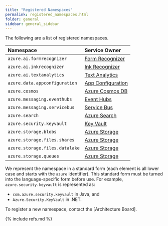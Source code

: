 ```yaml
---
title: "Registered Namespaces"
permalink: registered_namespaces.html
folder: general
sidebar: general_sidebar
---
```


The following are a list of registered namespaces.

| Namespace                     | Service Owner                  |
| :---------------------------- | :----------------------------- |
| `azure.ai.formrecognizer`     | [Form Recognizer]              |
| `azure.ai.inkrecognizer`      | [Ink Recognizer]               |
| `azure.ai.textanalytics`      | [Text Analytics]               |
| `azure.data.appconfiguration` | [App Configuration]            |
| `azure.cosmos`                | [Azure Cosmos DB]              |
| `azure.messaging.eventhubs`   | [Event Hubs]                   |
| `azure.messaging.servicebus`  | [Service Bus]                  |
| `azure.search`                | [Azure Search]                 |
| `azure.security.keyvault`     | [Key Vault]                    |
| `azure.storage.blobs`         | [Azure Storage]                |
| `azure.storage.files.shares`  | [Azure Storage]                |
| `azure.storage.files.datalake`| [Azure Storage]                |
| `azure.storage.queues`        | [Azure Storage]                |

We represent the namespace in a standard form (each element is all lower case and starts with the `azure` identifier).  This standard form must be turned into the language-specific form before use.  For example, `azure.security.keyvault` is represented as:

* `com.azure.security.keyvault` in Java, and
* `Azure.Security.KeyVault` in .NET.

To register a new namespace, contact the [Architecture Board].

{% include refs.md %}

<!-- Service Links -->
[App Configuration]: https://azure.microsoft.com/services/app-configuration/
[Azure Cosmos DB]: https://azure.microsoft.com/services/cosmos-db/
[Azure Search]: https://azure.microsoft.com/services/search/
[Azure Storage]: https://azure.microsoft.com/services/storage
[Event Hubs]: https://azure.microsoft.com/services/event-hubs/
[Form Recognizer]: https://azure.microsoft.com/services/cognitive-services/form-recognizer/
[Ink Recognizer]: https://azure.microsoft.com/services/cognitive-services/ink-recognizer/
[Key Vault]: https://azure.microsoft.com/services/key-vault/
[Service Bus]: https://azure.microsoft.com/services/service-bus/
[Text Analytics]: http://azure.microsoft.com/services/cognitive-services/text-analytics/
